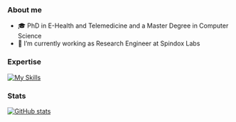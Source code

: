 ### About me
- :mortar_board: PhD in E-Health and Telemedicine and a Master Degree in Computer Science
- :santa: I’m currently working as Research Engineer at Spindox Labs


### Expertise 
[![My Skills](https://skills.thijs.gg/icons?i=angular,react,ts,nodejs,mongodb,docker)](https://skills.thijs.gg)

### Stats

[![GitHub stats](https://github-readme-stats.vercel.app/api?username=alessandroperetti&show_icons=true&theme=radical)](https://github.com/anuraghazra/github-readme-stats)

<!--
**alessandroperetti/alessandroperetti** is a ✨ _special_ ✨ repository because its `README.md` (this file) appears on your GitHub profile.
- 👯 I’m looking to collaborate on ...
- 🤔 I’m looking for help with ...
- 💬 Ask me about ...
- 📫 How to reach me: ...
- 😄 Pronouns: ...
- ⚡ Fun fact: ...
Here are some ideas to get you started:

-->





